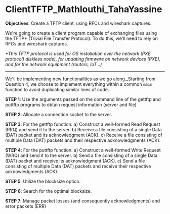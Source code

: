 # ClientTFTP_Mathlouthi_TahaYassine

**Objectives**: Create a TFTP client, using RFCs and wireshark captures.

We're going to create a client program capable of exchanging files using the
TFTP* (Trivial File Transfer Protocol). To do this, we'll need to rely on RFCs and wireshark captures.

_*This TFTP protocol is used for OS installation over the network (PXE protocol)
diskless node), for updating firmware on network devices (PXE), and for the
network equipment (routers, IoT...)_

____________________________________________________________________________________________________________________________________________________________________________

We'll be implementing new functionalities as we go along._Starting from Question 4, we choose to implement everything within a common `main` function to avoid duplicating similar lines of code.

**STEP 1**: Use the arguments passed on the command line of the gettftp and
puttftp programs to obtain request information (server and file)

**STEP 2**: Allocate a connection socket to the server.

**STEP 3**: For the gettftp function:
a) Construct a well-formed Read Request (RRQ) and send it to the server.
b) Receive a file consisting of a single Data (DAT) packet and its acknowledgment (ACK).
c) Receive a file consisting of multiple Data (DAT) packets and their respective acknowledgments (ACK).

**STEP 4**: For the puttftp function:
a) Construct a well-formed Write Request (WRQ) and send it to the server.
b) Send a file consisting of a single Data (DAT) packet and receive its acknowledgment (ACK).
c) Send a file consisting of multiple Data (DAT) packets and receive their respective acknowledgments (ACK).

**STEP 5**: Utilize the blocksize option.

**STEP 6**:  Search for the optimal blocksize.

**STEP 7**: Manage packet losses (and consequently acknowledgments) and error packets (ERR)